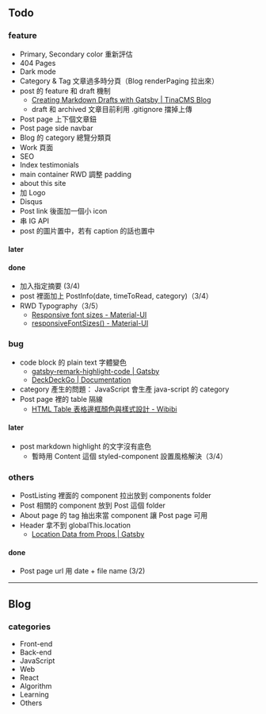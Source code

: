 ## Todo

### feature

- Primary, Secondary color 重新評估
- 404 Pages
- Dark mode
- Category & Tag 文章過多時分頁（Blog renderPaging 拉出來）
- post 的 feature 和 draft 機制
  - [Creating Markdown Drafts with Gatsby | TinaCMS Blog](https://tina.io/blog/creating-markdown-drafts/)
  - draft 和 archived 文章目前利用 .gitignore 擋掉上傳
- Post page 上下個文章鈕
- Post page side navbar
- Blog 的 category 總覽分類頁
- Work 頁面
- SEO
- Index testimonials
- main container RWD 調整 padding
- about this site
- 加 Logo
- Disqus
- Post link 後面加一個小 icon
- 串 IG API
- post 的圖片置中，若有 caption 的話也置中

#### later

#### done

- 加入指定摘要 (3/4)
- post 裡面加上 PostInfo(date, timeToRead, category)（3/4）
- RWD Typography（3/5）
  - [Responsive font sizes - Material-UI](https://material-ui.com/customization/typography/#responsive-font-sizes)
  - [responsiveFontSizes() - Material-UI](https://material-ui.com/customization/theming/#responsivefontsizes-theme-options-theme)

### bug

- code block 的 plain text 字體變色
  - [gatsby-remark-highlight-code | Gatsby](https://www.gatsbyjs.com/plugins/gatsby-remark-highlight-code/)
  - [DeckDeckGo | Documentation](https://docs.deckdeckgo.com/components/code/)
- category 產生的問題： JavaScript 會生產 java-script 的 category
- Post page 裡的 table 隔線
  - [HTML Table 表格邊框顏色與樣式設計 - Wibibi](https://www.wibibi.com/info.php?tid=441)

#### later

- post markdown highlight 的文字沒有底色
  - 暫時用 Content 這個 styled-component 設置風格解決（3/4）

### others

- PostListing 裡面的 component 拉出放到 components folder
- Post 相關的 component 放到 Post 這個 folder
- About page 的 tag 抽出來當 component 讓 Post page 可用
- Header 拿不到 globalThis.location
  - [Location Data from Props | Gatsby](https://www.gatsbyjs.com/docs/location-data-from-props/)

#### done

- Post page url 用 date + file name (3/2)

---

## Blog

### categories

- Front-end
- Back-end
- JavaScript
- Web
- React
- Algorithm
- Learning
- Others
